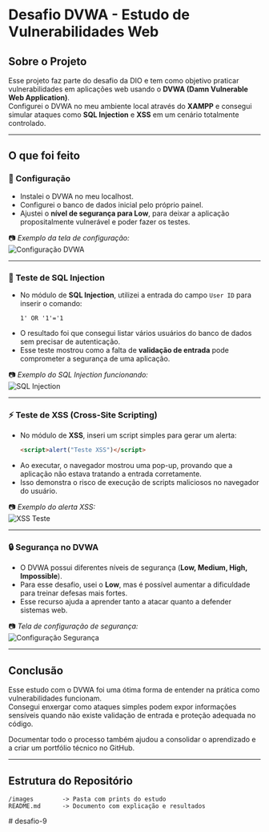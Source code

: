 # Desafio DVWA - Estudo de Vulnerabilidades Web

## Sobre o Projeto
Esse projeto faz parte do desafio da DIO e tem como objetivo praticar vulnerabilidades em aplicações web usando o **DVWA (Damn Vulnerable Web Application)**.  
Configurei o DVWA no meu ambiente local através do **XAMPP** e consegui simular ataques como **SQL Injection** e **XSS** em um cenário totalmente controlado.

---

## O que foi feito

### 🔧 Configuração
- Instalei o DVWA no meu localhost.
- Configurei o banco de dados inicial pelo próprio painel.
- Ajustei o **nível de segurança para Low**, para deixar a aplicação propositalmente vulnerável e poder fazer os testes.

📷 *Exemplo da tela de configuração:*  
![Configuração DVWA](./images/dvwa_home.png)

---

### 💉 Teste de SQL Injection
- No módulo de **SQL Injection**, utilizei a entrada do campo `User ID` para inserir o comando:
  ```
  1' OR '1'='1
  ```
- O resultado foi que consegui listar vários usuários do banco de dados sem precisar de autenticação.  
- Esse teste mostrou como a falta de **validação de entrada** pode comprometer a segurança de uma aplicação.

📷 *Exemplo do SQL Injection funcionando:*  
![SQL Injection](./images/sql_injection.png)

---

### ⚡ Teste de XSS (Cross-Site Scripting)
- No módulo de **XSS**, inseri um script simples para gerar um alerta:
  ```html
  <script>alert("Teste XSS")</script>
  ```
- Ao executar, o navegador mostrou uma pop-up, provando que a aplicação não estava tratando a entrada corretamente.
- Isso demonstra o risco de execução de scripts maliciosos no navegador do usuário.

📷 *Exemplo do alerta XSS:*  
![XSS Teste](./images/xss_alert.png)

---

### 🔒 Segurança no DVWA
- O DVWA possui diferentes níveis de segurança (**Low, Medium, High, Impossible**).
- Para esse desafio, usei o **Low**, mas é possível aumentar a dificuldade para treinar defesas mais fortes.
- Esse recurso ajuda a aprender tanto a atacar quanto a defender sistemas web.

📷 *Tela de configuração de segurança:*  
![Configuração Segurança](./images/security_level.png)

---

## Conclusão
Esse estudo com o DVWA foi uma ótima forma de entender na prática como vulnerabilidades funcionam.  
Consegui enxergar como ataques simples podem expor informações sensíveis quando não existe validação de entrada e proteção adequada no código.  

Documentar todo o processo também ajudou a consolidar o aprendizado e a criar um portfólio técnico no GitHub.

---

## Estrutura do Repositório
```
/images        -> Pasta com prints do estudo
README.md      -> Documento com explicação e resultados
```
#   d e s a f i o - 9  
 